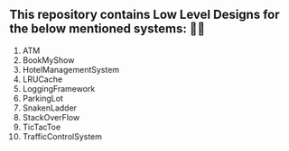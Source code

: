 ## This repository contains Low Level Designs for the below mentioned systems: :female_detective:

1. ATM
2. BookMyShow
3. HotelManagementSystem
4. LRUCache
5. LoggingFramework
6. ParkingLot
7. SnakenLadder
8. StackOverFlow
9. TicTacToe
10. TrafficControlSystem
